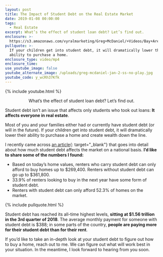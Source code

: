 ```yaml
---
layout: post
title: The Impact of Student Debt on the Real Estate Market
date: 2019-01-08 00:00:00
tags:
  - Real Estate
excerpt: What’s the effect of student loan debt? Let’s find out.
enclosure: >-
  https://s3.amazonaws.com/vyralmarketing/Greg+McDaniel/+Videos/Bay+Area+Real+Estate+Agent+-+The+Impact+of+Student+Debt+on+the+Real+Estate+Market.mp4
pullquote: >-
  If your children get into student debt, it will dramatically lower their
  ability to purchase a home.
enclosure_type: video/mp4
enclosure_time:
use_youtube_image: false
youtube_alternate_image: /uploads/greg-mcdaniel-jan-2-ss-no-play.jpg
youtube_code: y_wcRh37Kfk
---
```


{% include youtube.html %}

<center>What’s the effect of student loan debt? Let’s find out.</center>

Student debt isn’t an issue that affects only students who took out loans: **It affects everyone in real estate**.

Most of you and your families either had or currently have student debt (or will in the future). If your children get into student debt, it will dramatically lower their ability to purchase a home and create wealth down the line.

I recently came across [an article](https://www.zillow.com/research/student-debt-homes-renters-22051/){: target="_blank"} that goes into detail about how much student debt affects the market on a national basis. **I’d like to share some of the numbers I found:**

* Based on today’s home values, renters who carry student debt can only afford to buy homes up to $269,400. Renters without student debt can go up to $361,800.
* 33.9% of renters looking to buy in the next year have some form of student debt.
* Renters with student debt can only afford 52.3% of homes on the market.

{% include pullquote.html %}

Student debt has reached its all-time highest levels, **sitting at $1.56 trillion in the 3rd quarter of 2018**. The average monthly payment for someone with student debt is $388; in some parts of the country, **people are paying more for their student debt than for their rent**.

If you’d like to take an in-depth look at your student debt to figure out how to buy a home, reach out to me. We can figure out what will work best in your situation. In the meantime, I look forward to hearing from you soon.